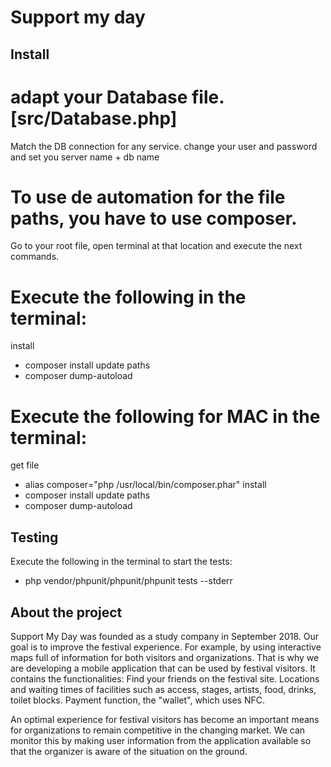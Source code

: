 # Support my day


## Install

# adapt your Database file. [src/Database.php]
Match the DB connection for any service. 
change your user and password and set you server name + db name

# To use de automation for the file paths, you have to use composer. 
Go to your root file, open terminal at that location and execute the next commands.

# Execute the following in the terminal:
install
* composer install
update paths
* composer dump-autoload

# Execute the following for MAC in the terminal:
get file
* alias composer="php /usr/local/bin/composer.phar"
install
* composer install
update paths
* composer dump-autoload


## Testing

Execute the following in the terminal to start the tests:
* php vendor/phpunit/phpunit/phpunit tests --stderr




## About the project
Support My Day was founded as a study company in September 2018.
Our goal is to improve the festival experience. For example, by using interactive maps full of information
for both visitors and organizations. That is why we are developing a mobile application
that can be used by festival visitors. It contains the functionalities: 
Find your friends on the festival site. 
Locations and waiting times of facilities such as access, stages, artists, food, drinks, toilet blocks.
Payment function, the "wallet", which uses NFC.

An optimal experience for festival visitors has become an important means 
for organizations to remain competitive in the changing market. We can monitor this
by making user information from the application available so that the organizer is aware of
the situation on the ground.

